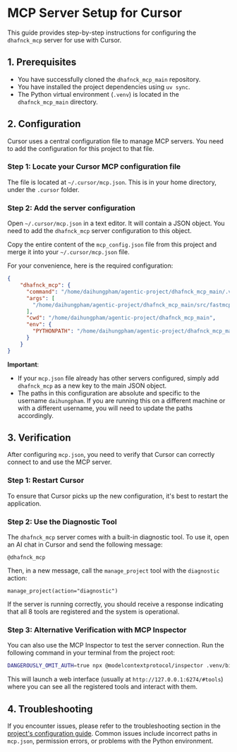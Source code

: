 # MCP Server Setup for Cursor

This guide provides step-by-step instructions for configuring the `dhafnck_mcp` server for use with Cursor.

## 1. Prerequisites

- You have successfully cloned the `dhafnck_mcp_main` repository.
- You have installed the project dependencies using `uv sync`.
- The Python virtual environment (`.venv`) is located in the `dhafnck_mcp_main` directory.

## 2. Configuration

Cursor uses a central configuration file to manage MCP servers. You need to add the configuration for this project to that file.

### Step 1: Locate your Cursor MCP configuration file

The file is located at `~/.cursor/mcp.json`. This is in your home directory, under the `.cursor` folder.

### Step 2: Add the server configuration

Open `~/.cursor/mcp.json` in a text editor. It will contain a JSON object. You need to add the `dhafnck_mcp` server configuration to this object.

Copy the entire content of the `mcp_config.json` file from this project and merge it into your `~/.cursor/mcp.json` file.

For your convenience, here is the required configuration:

```json
{
    "dhafnck_mcp": {
      "command": "/home/daihungpham/agentic-project/dhafnck_mcp_main/.venv/bin/python",
      "args": [
        "/home/daihungpham/agentic-project/dhafnck_mcp_main/src/fastmcp/dhafnck_mcp/interface/consolidated_mcp_server.py"
      ],
      "cwd": "/home/daihungpham/agentic-project/dhafnck_mcp_main",
      "env": {
        "PYTHONPATH": "/home/daihungpham/agentic-project/dhafnck_mcp_main/src"
      }
    }
}
```

**Important**: 
- If your `mcp.json` file already has other servers configured, simply add `dhafnck_mcp` as a new key to the main JSON object.
- The paths in this configuration are absolute and specific to the username `daihungpham`. If you are running this on a different machine or with a different username, you will need to update the paths accordingly.

## 3. Verification

After configuring `mcp.json`, you need to verify that Cursor can correctly connect to and use the MCP server.

### Step 1: Restart Cursor

To ensure that Cursor picks up the new configuration, it's best to restart the application.

### Step 2: Use the Diagnostic Tool

The `dhafnck_mcp` server comes with a built-in diagnostic tool. To use it, open an AI chat in Cursor and send the following message:

```
@dhafnck_mcp
```

Then, in a new message, call the `manage_project` tool with the `diagnostic` action:

```
manage_project(action="diagnostic")
```

If the server is running correctly, you should receive a response indicating that all 8 tools are registered and the system is operational.

### Step 3: Alternative Verification with MCP Inspector

You can also use the MCP Inspector to test the server connection. Run the following command in your terminal from the project root:

```bash
DANGEROUSLY_OMIT_AUTH=true npx @modelcontextprotocol/inspector .venv/bin/python src/fastmcp/dhafnck_mcp/interface/consolidated_mcp_server.py
```

This will launch a web interface (usually at `http://127.0.0.1:6274/#tools`) where you can see all the registered tools and interact with them.

## 4. Troubleshooting

If you encounter issues, please refer to the troubleshooting section in the [project's configuration guide](.cursor/rules/dhafnck_mcp_main/configuration.mdc). Common issues include incorrect paths in `mcp.json`, permission errors, or problems with the Python environment. 
